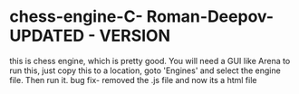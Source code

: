 # chess-engine-C- Roman-Deepov- UPDATED - VERSION 
this is  chess engine, which is pretty good. You will need a GUI like Arena to run this, just copy this to a location, goto 'Engines' and select the engine file. Then run it.
bug fix- removed the .js file and now its a html file
